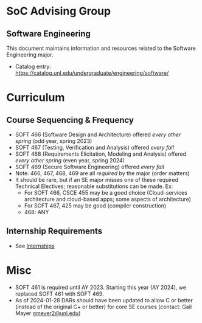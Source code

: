 # SoC Advising Group
## Software Engineering

This document maintains information and resources related to the
Software Engineering major.

  - Catalog entry: <https://catalog.unl.edu/undergraduate/engineering/software/>


# Curriculum

## Course Sequencing & Frequency

  * SOFT 466 (Software Design and Architecture) offered *every other spring* (odd year, spring 2023)
  * SOFT 467 (Testing, Verification and Analysis) offered *every fall*
  * SOFT 468 (Requirements Elicitation, Modeling and Analysis) offered *every other spring* (even year, spring 2024)
  * SOFT 469 (Secure Software Engineering) offered *every fall*
  * Note: 466, 467, 468, 469 are all *required* by the major (order matters)
  * It should be rare, but if an SE major misses one of these required Technical Electives; reasonable substitutions can be made.  Ex:  
    * For SOFT 466, CSCE 455 may be a good choice (Cloud-services architecture
      and cloud-based apps; some aspects of architecture)
    * For SOFT 467, 425 may be good (compiler construction)
    * 468: ANY

## Internship Requirements

  * See [Internships](./internships) 

# Misc

  * SOFT 461 is required until AY 2023. Starting this year (AY 2024), we replaced
    SOFT 461 with SOFT 469.
  * As of 2024-01-28 DARs should have been updated to allow C or better (instead of
    the original C+ or better) for core SE courses (contact: Gail Mayer <gmeyer2@unl.edu>)
